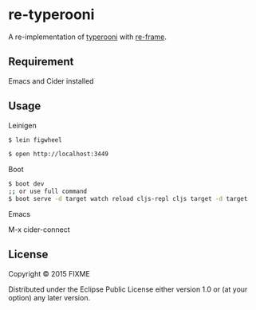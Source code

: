 # re-typerooni

A re-implementation of [typerooni](https://github.com/domgetter/typerooni) with [re-frame](https://github.com/Day8/re-frame).

## Requirement

Emacs and Cider installed

## Usage

Leinigen

```bash
$ lein figwheel

$ open http://localhost:3449
```

Boot
```bash
$ boot dev
;; or use full command
$ boot serve -d target watch reload cljs-repl cljs target -d target
```

Emacs

M-x cider-connect

## License

Copyright © 2015 FIXME

Distributed under the Eclipse Public License either version 1.0 or (at
your option) any later version.
